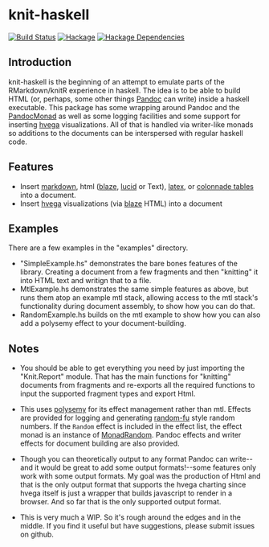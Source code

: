 # knit-haskell

[![Build Status][travis-badge]][travis]
[![Hackage][hackage-badge]][hackage]
[![Hackage Dependencies][hackage-deps-badge]][hackage-deps]

## Introduction
knit-haskell is the beginning of an attempt to emulate parts of the RMarkdown/knitR experience in haskell. The idea is to be able to build HTML (or, perhaps, some other things [Pandoc](http://hackage.haskell.org/package/pandoc) can write) inside a haskell executable.  This package has some wrapping around Pandoc and the [PandocMonad](http://hackage.haskell.org/package/pandoc-2.7.2/docs/Text-Pandoc-Class.html#t:PandocMonad) as well as some logging facilities and some support for inserting [hvega](http://hackage.haskell.org/package/hvega) visualizations.  All of that is handled via writer-like monads so additions to the documents can be interspersed with regular haskell code.

## Features
* Insert [markdown](https://pandoc.org/MANUAL.html#pandocs-markdown), html ([blaze](http://hackage.haskell.org/package/blaze-html), [lucid](http://hackage.haskell.org/package/lucid) or Text), [latex](https://en.wikipedia.org/wiki/LaTeX), or [colonnade tables](https://hackage.haskell.org/package/colonnade) into a document.
* Insert [hvega](http://hackage.haskell.org/package/hvega) visualizations (via [blaze](http://hackage.haskell.org/package/blaze-html) HTML) into a document

## Examples
There are a few examples in the "examples" directory.  
* "SimpleExample.hs" demonstrates the bare bones features of the library.  Creating a document from a few fragments and then "knitting" it into HTML text and writign that to a file.
* MtlExample.hs demonstrates the same simple features as above, but runs them atop an example mtl stack, allowing access to the mtl stack's functionality during document assembly, to show how you can do that.
* RandomExample.hs builds on the mtl example to show how you can also add a polysemy effect to your document-building. 

## Notes
* You should be able to get everything you need by just importing the "Knit.Report" module.  That has the main functions for "knitting" documents from fragments and re-exports all the required functions to input the supported fragment types and export Html.
* This uses [polysemy](https://github.com/isovector/polysemy#readme) for its effect management rather than mtl.  Effects are provided for logging and generating [random-fu](http://hackage.haskell.org/package/random-fu) style random numbers.  If the ```Random``` effect is included in the effect list, the effect monad is an instance of [MonadRandom](http://hackage.haskell.org/package/random-fu-0.2.7.0/docs/Data-Random.html#t:MonadRandom). Pandoc effects and writer effects for document building are also provided.

* Though you can theoretically output to any format Pandoc can write--and it would be great to add some output formats!--some features only work with some output formats. 
My goal was the production of Html and that is the only output format that supports the hvega charting since hvega itself is just a wrapper that builds javascript to render in a browser.  And so far that is the only supported output format.

* This is very much a WIP. So it's rough around the edges and in the middle.  If you find it useful but have suggestions, please submit issues on github.


[travis]:        <https://travis-ci.org/adamConnerSax/knit-haskell>
[travis-badge]:  <https://travis-ci.org/adamConnerSax/knit-haskell.svg?branch=master>
[hackage]:       <https://hackage.haskell.org/package/knit-haskell>
[hackage-badge]: <https://img.shields.io/hackage/v/knit-haskell.svg>
[hackage-deps-badge]: <https://img.shields.io/hackage-deps/v/knit-haskell.svg>
[hackage-deps]: <http://packdeps.haskellers.com/feed?needle=knit-haskell>
